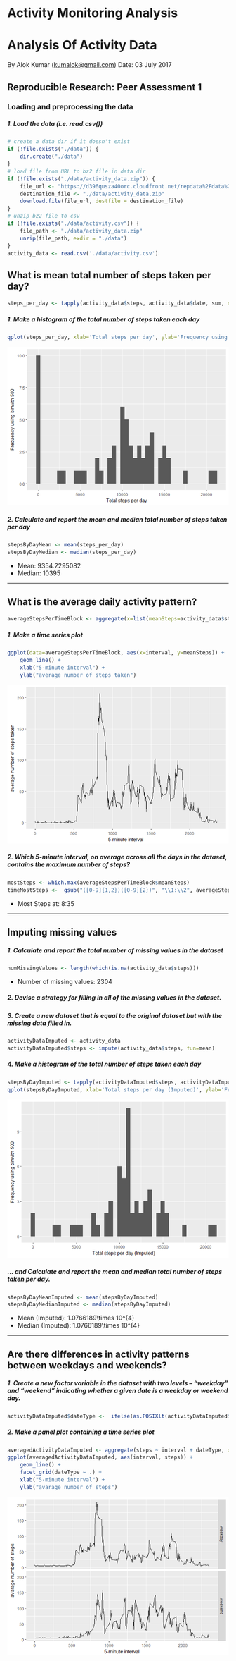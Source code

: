 # Activity Monitoring Analysis



# Analysis Of Activity Data
By Alok Kumar (kumalok@gmail.com)
Date: 03 July 2017

## Reproducible Research: Peer Assessment 1



### Loading and preprocessing the data
##### 1. Load the data (i.e. read.csv())

```r
# create a data dir if it doesn't exist
if (!file.exists("./data")) {
	dir.create("./data")
}
# load file from URL to bz2 file in data dir
if (!file.exists("./data/activity_data.zip")) {
	file_url <- "https://d396qusza40orc.cloudfront.net/repdata%2Fdata%2Factivity.zip"
	destination_file <- "./data/activity_data.zip"
	download.file(file_url, destfile = destination_file)
}
# unzip bz2 file to csv
if (!file.exists("./data/activity.csv")) {
	file_path <- "./data/activity_data.zip"
	unzip(file_path, exdir = "./data")
}
activity_data <- read.csv('./data/activity.csv')
```


## What is mean total number of steps taken per day?

```r
steps_per_day <- tapply(activity_data$steps, activity_data$date, sum, na.rm=TRUE)
```

##### 1. Make a histogram of the total number of steps taken each day

```r
qplot(steps_per_day, xlab='Total steps per day', ylab='Frequency using binwith 500', binwidth=500)
```

![](activity_monitoring_analysis_files/figure-html/unnamed-chunk-4-1.png)<!-- -->

##### 2. Calculate and report the mean and median total number of steps taken per day

```r
stepsByDayMean <- mean(steps_per_day)
stepsByDayMedian <- median(steps_per_day)
```
* Mean: 9354.2295082
* Median:  10395

-----

## What is the average daily activity pattern?

```r
averageStepsPerTimeBlock <- aggregate(x=list(meanSteps=activity_data$steps), by=list(interval=activity_data$interval), FUN=mean, na.rm=TRUE)
```

##### 1. Make a time series plot

```r
ggplot(data=averageStepsPerTimeBlock, aes(x=interval, y=meanSteps)) +
    geom_line() +
    xlab("5-minute interval") +
    ylab("average number of steps taken") 
```

![](activity_monitoring_analysis_files/figure-html/unnamed-chunk-7-1.png)<!-- -->

##### 2. Which 5-minute interval, on average across all the days in the dataset, contains the maximum number of steps?

```r
mostSteps <- which.max(averageStepsPerTimeBlock$meanSteps)
timeMostSteps <-  gsub("([0-9]{1,2})([0-9]{2})", "\\1:\\2", averageStepsPerTimeBlock[mostSteps,'interval'])
```

* Most Steps at: 8:35

----

## Imputing missing values
##### 1. Calculate and report the total number of missing values in the dataset 

```r
numMissingValues <- length(which(is.na(activity_data$steps)))
```

* Number of missing values: 2304

##### 2. Devise a strategy for filling in all of the missing values in the dataset.
##### 3. Create a new dataset that is equal to the original dataset but with the missing data filled in.

```r
activityDataImputed <- activity_data
activityDataImputed$steps <- impute(activity_data$steps, fun=mean)
```


##### 4. Make a histogram of the total number of steps taken each day 

```r
stepsByDayImputed <- tapply(activityDataImputed$steps, activityDataImputed$date, sum)
qplot(stepsByDayImputed, xlab='Total steps per day (Imputed)', ylab='Frequency using binwith 500', binwidth=500)
```

![](activity_monitoring_analysis_files/figure-html/unnamed-chunk-11-1.png)<!-- -->

##### ... and Calculate and report the mean and median total number of steps taken per day. 

```r
stepsByDayMeanImputed <- mean(stepsByDayImputed)
stepsByDayMedianImputed <- median(stepsByDayImputed)
```
* Mean (Imputed): 1.0766189\times 10^{4}
* Median (Imputed):  1.0766189\times 10^{4}


----

## Are there differences in activity patterns between weekdays and weekends?
##### 1. Create a new factor variable in the dataset with two levels – “weekday” and “weekend” indicating whether a given date is a weekday or weekend day.


```r
activityDataImputed$dateType <-  ifelse(as.POSIXlt(activityDataImputed$date)$wday %in% c(0,6), 'weekend', 'weekday')
```

##### 2. Make a panel plot containing a time series plot


```r
averagedActivityDataImputed <- aggregate(steps ~ interval + dateType, data=activityDataImputed, mean)
ggplot(averagedActivityDataImputed, aes(interval, steps)) + 
    geom_line() + 
    facet_grid(dateType ~ .) +
    xlab("5-minute interval") + 
    ylab("avarage number of steps")
```

![](activity_monitoring_analysis_files/figure-html/unnamed-chunk-14-1.png)<!-- -->

